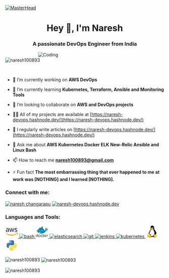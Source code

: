 [![MasterHead](https://greymatter.com/wp-content/uploads/2021/12/ezgif.com-optimize.gif)](https://Naresh100893.io)
<h1 align="center">Hey 👋, I'm Naresh</h1>
<h3 align="center">A passionate DevOps Engineer from India</h3>
<img align="right" alt="Coding" width="400" src="https://cdn.dribbble.com/users/926537/screenshots/4502902/media/9fc49552a70631c92135e89ec16df1dd.gif">

<p align="left"> <img src="https://komarev.com/ghpvc/?username=naresh100893&label=Profile%20views&color=0e75b6&style=flat" alt="naresh100893" /> </p>

<p align="left"> <a href="https://twitter.com/" target="blank"><img src="https://img.shields.io/twitter/follow/?logo=twitter&style=for-the-badge" alt="" /></a> </p>

- 🔭 I’m currently working on **AWS DevOps**

- 🌱 I’m currently learning **Kubernetes, Terraform, Ansible and Monitoring Tools**

- 👯 I’m looking to collaborate on **AWS and DevOps projects**

- 👨‍💻 All of my projects are available at [https://naresh-devops.hashnode.dev/](https://naresh-devops.hashnode.dev/)

- 📝 I regularly write articles on [https://naresh-devops.hashnode.dev/](https://naresh-devops.hashnode.dev/)

- 💬 Ask me about **AWS Kubernetes Docker ELK New-Relic Ansible and Linux Bash**

- 📫 How to reach me **naresh100893@gmail.com**

- ⚡ Fun fact **The most embarrassing thing that ever happened to me at work was [NOTHING] and I learned [NOTHING].**

<h3 align="left">Connect with me:</h3>
<p align="left">
<a href="https://linkedin.com/in/naresh changarapu" target="blank"><img align="center" src="https://raw.githubusercontent.com/rahuldkjain/github-profile-readme-generator/master/src/images/icons/Social/linked-in-alt.svg" alt="naresh changarapu" height="30" width="40" /></a>
<a href="https://hashnode.com/naresh-devops.hashnode.dev" target="blank"><img align="center" src="https://raw.githubusercontent.com/rahuldkjain/github-profile-readme-generator/master/src/images/icons/Social/hashnode.svg" alt="naresh-devops.hashnode.dev" height="30" width="40" /></a>
</p>

<h3 align="left">Languages and Tools:</h3>
<p align="left"> <a href="https://aws.amazon.com" target="_blank" rel="noreferrer"> <img src="https://raw.githubusercontent.com/devicons/devicon/master/icons/amazonwebservices/amazonwebservices-original-wordmark.svg" alt="aws" width="40" height="40"/> </a> <a href="https://www.gnu.org/software/bash/" target="_blank" rel="noreferrer"> <img src="https://www.vectorlogo.zone/logos/gnu_bash/gnu_bash-icon.svg" alt="bash" width="40" height="40"/> </a> <a href="https://www.docker.com/" target="_blank" rel="noreferrer"> <img src="https://raw.githubusercontent.com/devicons/devicon/master/icons/docker/docker-original-wordmark.svg" alt="docker" width="40" height="40"/> </a> <a href="https://www.elastic.co" target="_blank" rel="noreferrer"> <img src="https://www.vectorlogo.zone/logos/elastic/elastic-icon.svg" alt="elasticsearch" width="40" height="40"/> </a> <a href="https://git-scm.com/" target="_blank" rel="noreferrer"> <img src="https://www.vectorlogo.zone/logos/git-scm/git-scm-icon.svg" alt="git" width="40" height="40"/> </a> <a href="https://www.jenkins.io" target="_blank" rel="noreferrer"> <img src="https://www.vectorlogo.zone/logos/jenkins/jenkins-icon.svg" alt="jenkins" width="40" height="40"/> </a> <a href="https://kubernetes.io" target="_blank" rel="noreferrer"> <img src="https://www.vectorlogo.zone/logos/kubernetes/kubernetes-icon.svg" alt="kubernetes" width="40" height="40"/> </a> <a href="https://www.linux.org/" target="_blank" rel="noreferrer"> <img src="https://raw.githubusercontent.com/devicons/devicon/master/icons/linux/linux-original.svg" alt="linux" width="40" height="40"/> </a> <a href="https://www.python.org" target="_blank" rel="noreferrer"> <img src="https://raw.githubusercontent.com/devicons/devicon/master/icons/python/python-original.svg" alt="python" width="40" height="40"/> </a> </p>

<p><img align="left" src="https://github-readme-stats.vercel.app/api/top-langs?username=naresh100893&show_icons=true&locale=en&layout=compact" alt="naresh100893" /></p>

<p>&nbsp;<img align="center" src="https://github-readme-stats.vercel.app/api?username=naresh100893&show_icons=true&locale=en" alt="naresh100893" /></p>

<p><img align="center" src="https://github-readme-streak-stats.herokuapp.com/?user=naresh100893&" alt="naresh100893" /></p>
